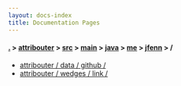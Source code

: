 ```yaml
---
layout: docs-index
title: Documentation Pages
---
```

#### [.](./../../../../../../index) > [attribouter](./../../../../../index) > [src](./../../../../index) > [main](./../../../index) > [java](./../../index) > [me](./../index) > [jfenn](./index) > **/**

- [attribouter / data / github / ](attribouter/data/github/)
- [attribouter / wedges / link / ](attribouter/wedges/link/)
